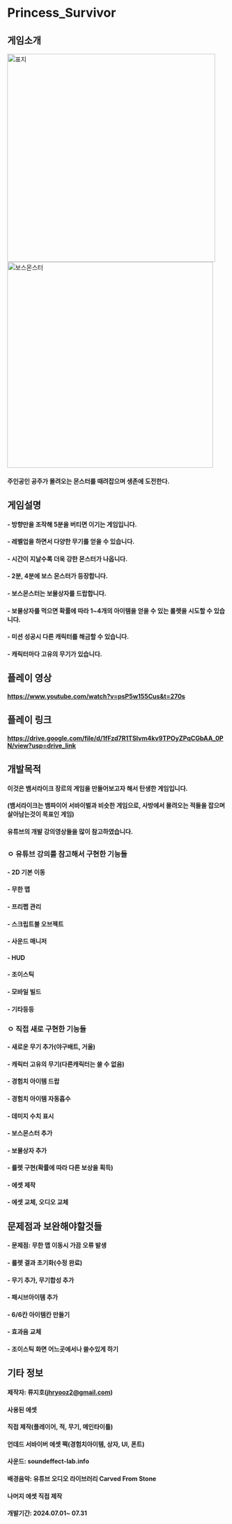 # Princess_Survivor

## 게임소개
<img width="477" alt="표지" src="https://github.com/user-attachments/assets/cd5f624e-b1bd-478f-8ddc-c45be1bd19e9">
<img width="472" alt="보스몬스터" src="https://github.com/user-attachments/assets/28ce791f-8428-4dd9-b1d1-a5273b33758d">

#### 주인공인 공주가 몰려오는 몬스터를 때려잡으며 생존에 도전한다.

## 게임설명
#### - 방향만을 조작해 5분을 버티면 이기는 게임입니다.
#### - 레벨업을 하면서 다양한 무기를 얻을 수 있습니다.
#### - 시간이 지날수록 더욱 강한 몬스터가 나옵니다.
#### - 2분, 4분에 보스 몬스터가 등장합니다.
#### - 보스몬스터는 보물상자를 드랍합니다.
#### - 보물상자를 먹으면 확률에 따라 1~4개의 아이템을 얻을 수 있는 룰렛을 시도할 수 있습니다.
#### - 미션 성공시 다른 캐릭터를 해금할 수 있습니다.
#### - 캐릭터마다 고유의 무기가 있습니다.

## 플레이 영상
#### https://www.youtube.com/watch?v=psP5w155Cus&t=270s

## 플레이 링크
#### https://drive.google.com/file/d/1fFzd7R1TSlvm4kv9TPOyZPqCGbAA_0PN/view?usp=drive_link

## 개발목적
#### 이것은 뱀서라이크 장르의 게임을 만들어보고자 해서 탄생한 게임입니다.
#### (뱀서라이크는 뱀파이어 서바이벌과 비슷한 게임으로, 사방에서 몰려오는 적들을 잡으며 살아남는것이 목표인 게임)
#### 유튜브의 개발 강의영상들을 많이 참고하였습니다.

## 
### ㅇ 유튜브 강의를 참고해서 구현한 기능들
#### - 2D 기본 이동
#### - 무한 맵
#### - 프리펩 관리
#### - 스크립트블 오브젝트
#### - 사운드 매니저
#### - HUD
#### - 조이스틱
#### - 모바일 빌드
#### - 기타등등

### ㅇ 직접 새로 구현한 기능들
#### - 새로운 무기 추가(야구배트, 거울)
#### - 캐릭터 고유의 무기(다른캐릭터는 쓸 수 없음)
#### - 경험치 아이템 드랍
#### - 경험치 아이템 자동흡수
#### - 데미지 수치 표시
#### - 보스몬스터 추가
#### - 보물상자 추가
#### - 룰렛 구현(확률에 따라 다른 보상을 획득)
#### - 에셋 제작
#### - 에셋 교체, 오디오 교체

## 문제점과 보완해야할것들
#### - 문제점: 무한 맵 이동시 가끔 오류 발생
#### - 룰렛 결과 초기화(수정 완료)
#### - 무기 추가, 무기합성 추가
#### - 패시브아이템 추가
#### - 6/6칸 아이템칸 만들기
#### - 효과음 교체
#### - 조이스틱 화면 어느곳에서나 쓸수있게 하기

## 기타 정보
#### 제작자: 류지호(jhryooz2@gmail.com)
#### 사용된 에셋
#### 직접 제작(플레이어, 적, 무기, 메인타이틀)
#### 언데드 서바이버 에셋 팩(경험치아이템, 상자, UI, 폰트)
#### 사운드: soundeffect-lab.info
#### 배경음악: 유튜브 오디오 라이브러리 Carved From Stone
#### 나머지 에셋 직접 제작
#### 개발기간: 2024.07.01~ 07.31
